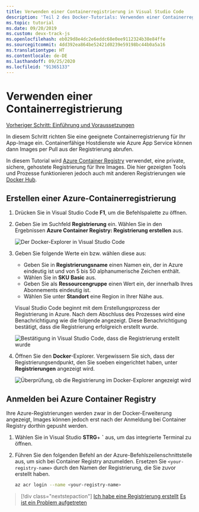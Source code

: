 ```yaml
---
title: Verwenden einer Containerregistrierung in Visual Studio Code
description: 'Teil 2 des Docker-Tutorials: Verwenden einer Containerregistrierung'
ms.topic: tutorial
ms.date: 09/20/2019
ms.custom: devx-track-js
ms.openlocfilehash: eb029d8e4dc2e6eddc68e0ee9112324b38e84ffe
ms.sourcegitcommit: 4dd392ea864be52421d0239e59198bc44b0a5a16
ms.translationtype: HT
ms.contentlocale: de-DE
ms.lasthandoff: 09/25/2020
ms.locfileid: "91365133"
---
```

# <a name="use-a-container-registry"></a>Verwenden einer Containerregistrierung

[Vorheriger Schritt: Einführung und Voraussetzungen](tutorial-vscode-docker-node-01.md)

In diesem Schritt richten Sie eine geeignete Containerregistrierung für Ihr App-Image ein. Containerfähige Hostdienste wie Azure App Service können dann Images per Pull aus der Registrierung abrufen.

In diesem Tutorial wird [Azure Container Registry](https://azure.microsoft.com/services/container-registry/) verwendet, eine private, sichere, gehostete Registrierung für Ihre Images. Die hier gezeigten Tools und Prozesse funktionieren jedoch auch mit anderen Registrierungen wie [Docker Hub](https://hub.docker.com/).

## <a name="create-an-azure-container-registry"></a>Erstellen einer Azure-Containerregistrierung

1. Drücken Sie in Visual Studio Code **F1**, um die Befehlspalette zu öffnen.

1. Geben Sie im Suchfeld **Registrierung** ein. Wählen Sie in den Ergebnissen **Azure Container Registry: Registrierung erstellen** aus.

   ![Der Docker-Explorer in Visual Studio Code](media/deploy-containers/docker-create-registry.jpg)

1. Geben Sie folgende Werte ein bzw. wählen diese aus:

    - Geben Sie in **Registrierungsname** einen Namen ein, der in Azure eindeutig ist und von 5 bis 50 alphanumerische Zeichen enthält.
    - Wählen Sie in **SKU** **Basic** aus.
    - Geben Sie als **Ressourcengruppe** einen Wert ein, der innerhalb Ihres Abonnements eindeutig ist.
    - Wählen Sie unter **Standort** eine Region in Ihrer Nähe aus.

    Visual Studio Code beginnt mit dem Erstellungsprozess der Registrierung in Azure. Nach dem Abschluss des Prozesses wird eine Benachrichtigung wie die folgende angezeigt. Diese Benachrichtigung bestätigt, dass die Registrierung erfolgreich erstellt wurde.

   ![Bestätigung in Visual Studio Code, dass die Registrierung erstellt wurde](media/deploy-containers/registry-created.jpg)

1. Öffnen Sie den **Docker**-Explorer. Vergewissern Sie sich, dass der Registrierungsendpunkt, den Sie soeben eingerichtet haben, unter **Registrierungen** angezeigt wird.

   ![Überprüfung, ob die Registrierung im Docker-Explorer angezeigt wird](media/deploy-containers/docker-explorer-registry.jpg)

## <a name="sign-in-to-azure-container-registry"></a>Anmelden bei Azure Container Registry

Ihre Azure-Registrierungen werden zwar in der Docker-Erweiterung angezeigt, Images können jedoch erst nach der Anmeldung bei Container Registry dorthin gepusht werden.

1. Wählen Sie in Visual Studio **STRG**+ **`** aus, um das integrierte Terminal zu öffnen.

1. Führen Sie den folgenden Befehl an der Azure-Befehlszeilenschnittstelle aus, um sich bei Container Registry anzumelden. Ersetzen Sie `<your-registry-name>` durch den Namen der Registrierung, die Sie zuvor erstellt haben.

    ```bash
    az acr login --name <your-registry-name>
    ```

> [!div class="nextstepaction"]
> [Ich habe eine Registrierung erstellt](tutorial-vscode-docker-node-03.md) [Es ist ein Problem aufgetreten](https://www.research.net/r/PWZWZ52?tutorial=docker-extension&step=create-registry)
 